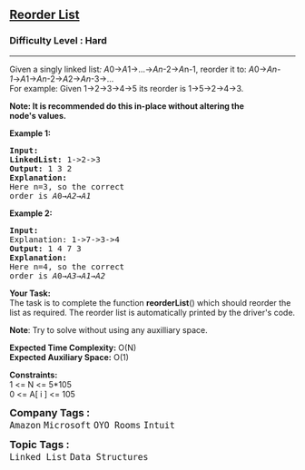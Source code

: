 <h2><a href="https://www.geeksforgeeks.org/problems/reorder-list/1?page=3&category=Linked%20List&sortBy=submissions">Reorder List</a></h2><h3>Difficulty Level : Hard</h3><hr><div class="problems_problem_content__Xm_eO"><p>Given a singly linked list<em>: A</em>0→<em>A</em>1→...→<em>A</em><em>n</em>-2→<em>A</em>n-1, reorder it to: <em>A</em>0→<em>A</em><em>n-1</em>→<em>A</em>1→<em>A</em><em>n</em>-2→<em>A</em>2→<em>A</em><em>n</em>-3→...<br>
For example: Given 1-&gt;2-&gt;3-&gt;4-&gt;5 its reorder is 1-&gt;5-&gt;2-&gt;4-&gt;3.</p>

<p><strong>Note: It is recommended do this in-place without altering the node's&nbsp;values.</strong></p>

<p><strong>Example 1:</strong></p>

<pre><strong>Input:
</strong><strong>LinkedList:</strong> 1-&gt;2-&gt;3
<strong>Output: </strong>1 3 2
<strong>Explanation:
</strong>Here n=3, so the correct
order is<em> A</em>0→<em>A</em><em>2</em>→<em>A</em><em>1</em></pre>

<p><strong>Example 2:</strong></p>

<pre><strong>Input:
</strong>Explanation: 1-&gt;7-&gt;3-&gt;4
<strong>Output: </strong>1 4 7 3
<strong>Explanation:
</strong>Here n=4, so the correct
order is<em> A</em>0→<em>A</em><em>3</em>→<em>A</em><em>1</em>→<em>A</em><em>2</em></pre>

<p><strong>Your Task:</strong><br>
The task is to complete the function <strong>reorderList</strong>() which should reorder the list as required. The reorder list is automatically printed by the driver's code.</p>

<p><strong>Note</strong>: Try to solve without using any auxilliary space.</p>

<p><strong>Expected Time Complexity:</strong>&nbsp;O(N)<br>
<strong>Expected Auxiliary Space:</strong>&nbsp;O(1)</p>

<p><strong>Constraints:</strong><br>
1 &lt;= N &lt;= 5*105<br>
0 &lt;= A[ i ]&nbsp;&lt;= 105</p>
</div><p><span style=font-size:18px><strong>Company Tags : </strong><br><code>Amazon</code>&nbsp;<code>Microsoft</code>&nbsp;<code>OYO Rooms</code>&nbsp;<code>Intuit</code>&nbsp;<br><p><span style=font-size:18px><strong>Topic Tags : </strong><br><code>Linked List</code>&nbsp;<code>Data Structures</code>&nbsp;